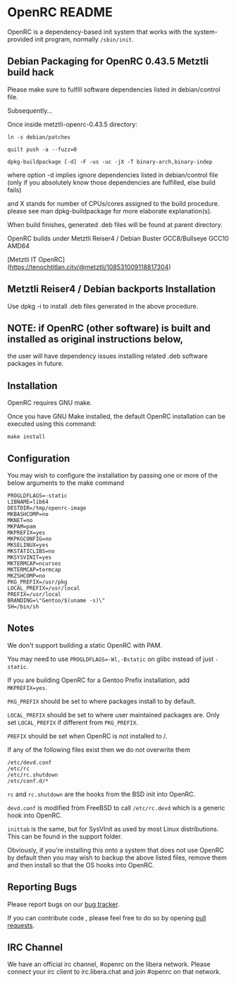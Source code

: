 OpenRC README
=============

OpenRC is a dependency-based init system that works with the
system-provided init program, normally `/sbin/init`.

## Debian Packaging for OpenRC 0.43.5 Metztli build hack

Please make sure to fulfill software dependencies listed in debian/control file.

Subsequently...

Once inside metztli-openrc-0.43.5 directory:

`ln -s debian/patches`

`quilt push -a --fuzz=0`

`dpkg-buildpackage [-d] -F -us -uc -jX -T binary-arch,binary-indep`

 where option -d implies ignore dependencies listed in debian/control file
 (only if you absolutely know those dependencies are fulfilled, else build fails)

 and X stands for number of CPUs/cores assigned to the build procedure.
 please see man dpkg-buildpackage for more elaborate explanation(s).

When build finishes, generated .deb files will be found at parent directory.

OpenRC builds under Metztli Reiser4 / Debian Buster GCC8/Bullseye GCC10 AMD64

[Metztli IT OpenRC] (https://tenochtitlan.city/@metztli/108531009118817304)

## Metztli Reiser4 / Debian backports Installation

Use dpkg -i to install .deb files generated in the above procedure. 

## NOTE: if OpenRC (other software) is built and installed as original instructions below,
   the user will have dependency issues installing related .deb software packages in future.

## Installation 

OpenRC requires GNU make.

Once you have GNU Make installed, the default OpenRC installation can be
executed using this command:

`make install`

## Configuration

You may wish to configure the installation by passing one or more of the
below arguments to the make command

```
PROGLDFLAGS=-static
LIBNAME=lib64
DESTDIR=/tmp/openrc-image
MKBASHCOMP=no
MKNET=no
MKPAM=pam
MKPREFIX=yes
MKPKGCONFIG=no
MKSELINUX=yes
MKSTATICLIBS=no
MKSYSVINIT=yes
MKTERMCAP=ncurses
MKTERMCAP=termcap
MKZSHCOMP=no
PKG_PREFIX=/usr/pkg
LOCAL_PREFIX=/usr/local
PREFIX=/usr/local
BRANDING=\"Gentoo/$(uname -s)\"
SH=/bin/sh
```

## Notes

We don't support building a static OpenRC with PAM.

You may need to use `PROGLDFLAGS=-Wl,-Bstatic` on glibc instead of just `-static`.

If you are building OpenRC for a Gentoo Prefix installation, add `MKPREFIX=yes`.

`PKG_PREFIX` should be set to where packages install to by default.

`LOCAL_PREFIX` should be set to where user maintained packages are.
Only set `LOCAL_PREFIX` if different from `PKG_PREFIX`.

`PREFIX` should be set when OpenRC is not installed to /.

If any of the following files exist then we do not overwrite them

```
/etc/devd.conf
/etc/rc
/etc/rc.shutdown
/etc/conf.d/*
```

`rc` and `rc.shutdown` are the hooks from the BSD init into OpenRC.

`devd.conf` is modified from FreeBSD to call `/etc/rc.devd` which is a
generic hook into OpenRC.

`inittab` is the same, but for SysVInit as used by most Linux distributions.
This can be found in the support folder.

Obviously, if you're installing this onto a system that does not use
OpenRC by default then you may wish to backup the above listed files,
remove them and then install so that the OS hooks into OpenRC.

## Reporting Bugs

Please report bugs on our [bug tracker](http://github.com/OpenRC/openrc/issues).

If you can contribute code , please feel free to do so by opening
[pull requests](https://github.com/OpenRC/openrc/pulls).

## IRC Channel

We have an official irc channel, #openrc on the libera network.
Please connect your irc client to irc.libera.chat and join #openrc on
that network.

